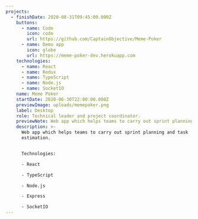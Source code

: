```yaml
---
projects:
  - finishDate: 2020-08-31T09:45:00.000Z
    buttons:
      - name: Code
        icon: code
        url: https://github.com/CaptainObjective/Meme-Poker
      - name: Demo app
        icon: globe
        url: https://meme-poker-dev.herokuapp.com
    technologies:
      - name: React
      - name: Redux
      - name: TypeScript
      - name: Node.js
      - name: SocketIO
    name: Meme Poker
    startDate: 2020-06-30T22:00:00.000Z
    previewImage: uploads/memepoker.png
    label: Desktop
    role: Technical leader and project coordinator.
    previewNote: Web app which helps teams to carry out sprint planning and task estimation
    description: >-
      Web app which helps teams to carry out sprint planning and task
      estimation.


      Technologies:

      - React

      - TypeScript

      - Node.js

      - Express

      - SocketIO
---
```

